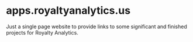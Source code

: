 # apps.royaltyanalytics.us

Just a single page website to provide links to some significant and finished projects for Royalty Analytics.
